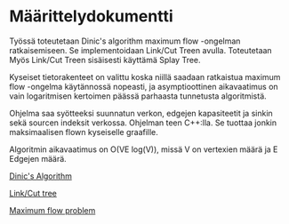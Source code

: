 # Määrittelydokumentti

Työssä toteutetaan Dinic's algorithm maximum flow -ongelman ratkaisemiseen. Se implementoidaan Link/Cut Treen avulla. Toteutetaan Myös Link/Cut Treen sisäisesti käyttämä Splay Tree.

Kyseiset tietorakenteet on valittu koska niillä saadaan ratkaistua maximum flow -ongelma käytännossä nopeasti, ja asymptioottinen aikavaatimus on vain logaritmisen kertoimen päässä parhaasta tunnetusta algoritmistä.

Ohjelma saa syötteeksi suunnatun verkon, edgejen kapasiteetit ja sinkin sekä sourcen indeksit verkossa. Ohjelman teen C++:lla. Se tuottaa jonkin maksimaalisen flown kyseiselle graafille.

Algoritmin aikavaatimus on O(VE log(V)), missä V on vertexien määrä ja E Edgejen määrä.

[Dinic's Algorithm](https://en.wikipedia.org/wiki/Dinic's_algorithm])

[Link/Cut tree](https://en.wikipedia.org/wiki/Link/cut_tree)

[Maximum flow problem](https://en.wikipedia.org/wiki/Maximum_flow_problem)

